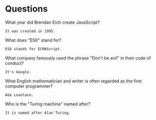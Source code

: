# Questions

What year did Brendan Eich create JavaScript?

```
It was created in 1995.
```

What does "ES6" stand for?

```
ES6 stands for ECMAScript.
```

What company famously used the phrase "Don't be evil" in their code of conduct?

```
It's Google.
```

What English mathematician and writer is often regarded as the first computer programmer?

```
Ada Lovelace.
```

Who is the "Turing machine" named after?

```
It is named after Alan Turing.
```
